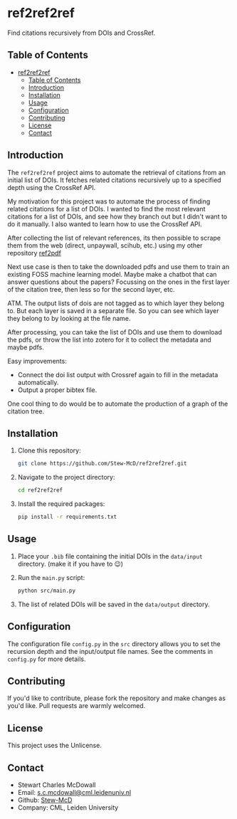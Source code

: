# ref2ref2ref

Find citations recursively from DOIs and CrossRef.

## Table of Contents

- [ref2ref2ref](#ref2ref2ref)
  - [Table of Contents](#table-of-contents)
  - [Introduction](#introduction)
  - [Installation](#installation)
  - [Usage](#usage)
  - [Configuration](#configuration)
  - [Contributing](#contributing)
  - [License](#license)
  - [Contact](#contact)

## Introduction

The `ref2ref2ref` project aims to automate the retrieval of citations from an initial list of DOIs. It fetches related citations recursively up to a specified depth using the CrossRef API.

My motivation for this project was to automate the process of finding related citations for a list of DOIs. I wanted to find the most relevant citations for a list of DOIs, and see how they branch out but I didn't want to do it manually. I also wanted to learn how to use the CrossRef API.

After collecting the list of relevant references, its then possible to scrape them from the web (direct, unpaywall, scihub, etc.) using my other repository [ref2pdf](<https://github.com/Stew-McD/ref2pdf>)

Next use case is then to take the downloaded pdfs and use them to train an existing FOSS machine learning model.
Maybe make a chatbot that can answer questions about the papers? Focussing on the ones in the first layer of the citation tree, then less so for the second layer, etc.

ATM. The output lists of dois are not tagged as to which layer they belong to. But each layer is saved in a separate file. So you can see which layer they belong to by looking at the file name.

After processing, you can take the list of DOIs and use them to download the pdfs, or throw the list into zotero for it to collect the metadata and maybe pdfs. 

Easy improvements:
- Connect the doi list output with Crossref again to fill in the metadata automatically.
- Output a proper bibtex file.

One cool thing to do would be to automate the production of a graph of the citation tree.

## Installation

1. Clone this repository:

    ```bash
    git clone https://github.com/Stew-McD/ref2ref2ref.git
    ```

2. Navigate to the project directory:

    ```bash
    cd ref2ref2ref
    ```

3. Install the required packages:

    ```bash
    pip install -r requirements.txt
    ```

## Usage

1. Place your `.bib` file containing the initial DOIs in the `data/input` directory. (make it if you have to :wink:)
2. Run the `main.py` script:

    ```bash
    python src/main.py
    ```

3. The list of related DOIs will be saved in the `data/output` directory.

## Configuration

The configuration file `config.py` in the `src` directory allows you to set the recursion depth and the input/output file names. See the comments in `config.py` for more details.

## Contributing

If you'd like to contribute, please fork the repository and make changes as you'd like. Pull requests are warmly welcomed.

## License

This project uses the Unlicense.

## Contact

- Stewart Charles McDowall
- Email: <s.c.mcdowall@cml.leidenuniv.nl>
- Github: [Stew-McD](https://github.com/Stew-McD)
- Company: CML, Leiden University
